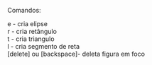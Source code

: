 Comandos:

e - cria elipse  
r - cria retângulo  
t - cria triangulo  
l - cria segmento de reta  
[delete] ou [backspace]- deleta figura em foco
